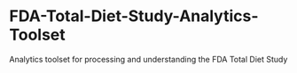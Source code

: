 # FDA-Total-Diet-Study-Analytics-Toolset
Analytics toolset for processing and understanding the FDA Total Diet Study
